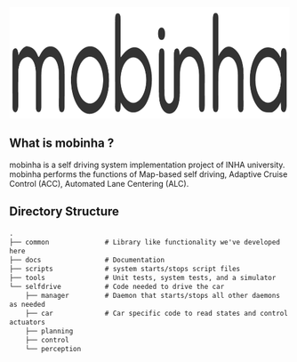 <p align="center">
  <img height="200" src="/docs/image/logo.png"/>
</p>

## What is mobinha ?

mobinha is a self driving system implementation project of INHA university.
mobinha performs the functions of Map-based self driving, Adaptive Cruise Control (ACC), Automated Lane Centering (ALC).

Directory Structure
-----
    .
    ├── common              # Library like functionality we've developed here
    ├── docs                # Documentation
    ├── scripts             # system starts/stops script files
    ├── tools               # Unit tests, system tests, and a simulator
    └── selfdrive           # Code needed to drive the car
        ├── manager         # Daemon that starts/stops all other daemons as needed
        ├── car             # Car specific code to read states and control actuators
        ├── planning        
        ├── control 
        └── perception
